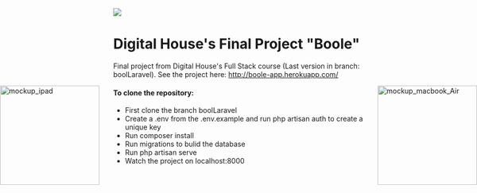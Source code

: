 
<img src="http://revistawatt.com/wp-content/uploads/img/116/dh/logo-digitalhouse.png" />

# Digital House's Final Project "Boole"
Final project from Digital House's Full Stack course
(Last version in branch: boolLaravel).
See the project here: http://boole-app.herokuapp.com/


<img src="https://image.ibb.co/m99P76/mockup_ipad.png" style="width: 200px; position: absolute; left: 0" alt="mockup_ipad" border="0">

<img src="https://image.ibb.co/ivPP76/mockup_macbook_Air.png" style="width: 200px; position: absolute; right: 0" alt="mockup_macbook_Air" border="0">


<h4>To clone the repository:</h4>
<ul>
  <li>First clone the branch boolLaravel</li>
  <li>Create a .env from the .env.example and run php artisan auth to create a unique key</li>
  <li>Run composer install</li>
  <li>Run migrations to bulid the database</li>
  <li>Run php artisan serve</li>
  <li>Watch the project on localhost:8000</li>
<ul>
